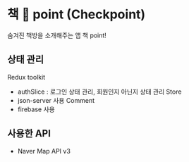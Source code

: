 # 책 📖 point (Checkpoint)

숨겨진 책방을 소개해주는 앱 책 point!

## 상태 관리

Redux toolkit

- authSlice : 로그인 상태 관리, 회원인지 아닌지 상태 관리
  Store
- json-server 사용
  Comment
- firebase 사용

## 사용한 API

- Naver Map API v3
